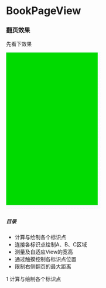 # BookPageView



### 翻页效果

先看下效果

![](pic/4909537-730f29ca7e9b4c67.webp)

##### 目录

- 计算与绘制各个标识点
- 连接各标识点绘制A、B、C区域
- 测量及自适应View的宽高
- 通过触摸控制各标识点位置
- 限制右侧翻页的最大距离

1 计算与绘制各个标识点

